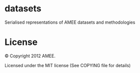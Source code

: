 datasets
========

Serialised representations of AMEE datasets and methodologies

License
=======

© Copyright 2012 AMEE.

Licensed under the MIT license (See COPYING file for details)